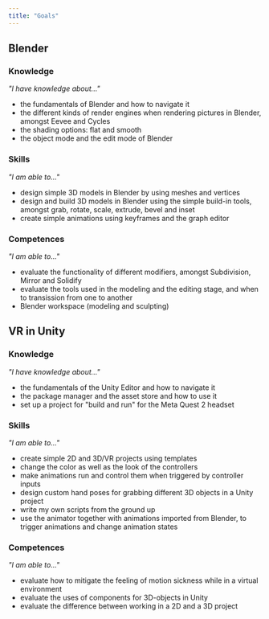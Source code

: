 ```yaml
---
title: "Goals"
---
```


## Blender

<!-- - Object and Editing mode -->
<!-- - Modeling and Sculpting workspace -->
<!-- - Shading - flat and smooth -->

<!-- -	Tools
    - Grab
    - Rotate
    - Scale
    - Extrude
    - Bevel
    - Inset -->
<!-- -	Animation -->
<!-- - Keyframe -->
<!-- - Graph editor -->


### Knowledge
*"I have knowledge about..."*

- the fundamentals of Blender and how to navigate it
- the different kinds of render engines when rendering pictures in Blender, amongst Eevee and Cycles
- the shading options: flat and smooth
- the object mode and the edit mode of Blender

### Skills
*"I am able to..."*

- design simple 3D models in Blender by using meshes and vertices
- design and build 3D models in Blender using the simple build-in tools, amongst grab, rotate, scale, extrude, bevel and inset
- create simple animations using keyframes and the graph editor


### Competences
*"I am able to..."*

- evaluate the functionality of different modifiers, amongst Subdivision, Mirror and Solidify
- evaluate the tools used in the modeling and the editing stage, and when to transission from one to another
- Blender workspace (modeling and sculpting)


## VR in Unity

<!-- -	Opsætning af projekt fra skabelon
    - Opsætning til “Build and run” til Oculus headset – android build -->
<!-- -	Opsætning til Git-repository -->
<!-- -	Motion sickness i VR
    - Bevægelse og principper at overveje for at mindske motion sickness -->
<!-- -	Indsætte erstatning for controllere (hænder i stedet for controllere) -->
<!-- -	Grabbing/pinching animation -->
<!-- -	Scripts i Unity -->
<!-- -	Indsætning af assets – objects/img-filer -->
<!-- -	Tilføje og lave materials til objects -->
<!-- -	Components til objects -->
<!-- -   XRRig -->
<!-- -   custom hand poses (when grabbing objects) -->

<!-- [STRANGE SENTENCE] -->


<!-- - the uses of scripts, how to write them as well as which to add and to which -->


### Knowledge
*"I have knowledge about..."*

- the fundamentals of the Unity Editor and how to navigate it
- the package manager and the asset store and how to use it
- set up a project for "build and run" for the Meta Quest 2 headset

### Skills
*"I am able to..."*

- create simple 2D and 3D/VR projects using templates
- change the color as well as the look of the controllers
- make animations run and control them when triggered by controller inputs
- design custom hand poses for grabbing different 3D objects in a Unity project
- write my own scripts from the ground up
- use the animator together with animations imported from Blender, to trigger animations and change animation states

### Competences
*"I am able to..."*

- evaluate how to mitigate the feeling of motion sickness while in a virtual environment
- evaluate the uses of components for 3D-objects in Unity
- evaluate the difference between working in a 2D and a 3D project
